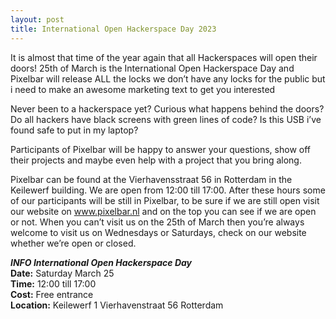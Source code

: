 ```yaml
---
layout: post
title: International Open Hackerspace Day 2023
---
```

It is almost that time of the year again that all Hackerspaces will open their doors!
25th of March is the International Open Hackerspace Day and Pixelbar will release ALL the locks we don’t have any locks for the public but i need to make an awesome marketing text to get you interested

Never been to a hackerspace yet? Curious what happens behind the doors? Do all hackers have black screens with green lines of code? Is this USB i’ve found safe to put in my laptop?

Participants of Pixelbar will be happy to answer your questions, show off their projects and maybe even help with a project that you bring along.

Pixelbar can be found at the Vierhavensstraat 56 in Rotterdam in the Keilewerf building.
We are open from 12:00 till 17:00. After these hours some of our participants will be still in Pixelbar, to be sure if we are still open visit our website on www.pixelbar.nl and on the top you can see if we are open or not. When you can’t visit us on the 25th of March then you’re always welcome to visit us on Wednesdays or Saturdays, check on our website whether we’re open or closed.

***INFO International Open Hackerspace Day***  
**Date:** Saturday March 25  
**Time:** 12:00 till 17:00  
**Cost:** Free entrance  
**Location:** Keilewerf 1 Vierhavenstraat 56 Rotterdam  
